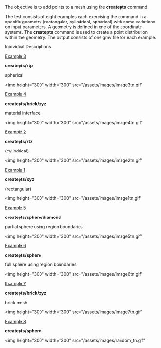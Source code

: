 
The objective is to add points to a mesh using the **createpts**
command.

The test consists of eight examples each exercising the command in a
specific geometry (rectangular, cylindrical, spherical) with some
variations on input parameters. A geometry is defined in one of the
coordinate systems. The **createpts** command is used to create a
point distribution within the geometry. The output consists of one
gmv file for each example.

Inidvidual Descriptions

[Example 3](description3_rtp.md)

**createpts/rtp**

spherical 

<img height="300" width="300" src="/assets/images/image3tn.gif"

[Example 4](description4_brick.md)

**createpts/brick/xyz**

material interface 

<img height="300" width="300" src="/assets/images/image4tn.gif"

[Example 2](description2_rtz.md)

**createpts/rtz**

(cylindrical) 

<img height="300" width="300" src="/assets/images/image2tn.gif"

[Example 1](description1_xyz.md)

**createpts/xyz**

(rectangular) 

<img height="300" width="300" src="/assets/images/image1tn.gif"

[Example 5](description5_sphere.md) 

**createpts/sphere/diamond**

partial sphere using region boundaries


<img height="300" width="300" src="/assets/images/image5tn.gif"

[Example 6](description6_sphereB.md)

**createpts/sphere**

full sphere using region boundaries 

<img height="300" width="300" src="/assets/images/image6tn.gif"

[Example 7](description7_brickB.md)

**createpts/brick/xyz**

brick mesh 

<img height="300" width="300" src="/assets/images/image7tn.gif"

[Example 8](description8_sphereC.md)

**createpts/sphere**


<img height="300" width="300" src="/assets/images/random_tn.gif"
